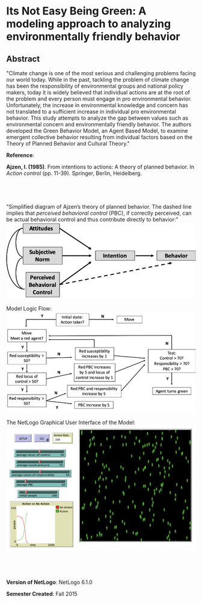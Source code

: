 # Its Not Easy Being Green: A modeling approach to analyzing environmentally friendly behavior

## Abstract

"Climate change is one of the most serious and challenging problems facing our world today. While in the past, tackling the problem of climate change has been the responsibility of environmental groups and national policy makers, today it is widely believed that individual actions are at the root of the problem and every person must engage in pro environmental behavior. Unfortunately, the increase in environmental knowledge and concern has not translated to a sufficient increase in individual pro environmental behavior. This study attempts to analyze the gap between values such as environmental concern and environmentally friendly behavior. The authors developed the Green Behavior Model, an Agent Based Model, to examine emergent collective behavior resulting from individual factors based on the Theory of Planned Behavior and Cultural Theory."

**Reference**:

**Ajzen, I. (1985)**. From intentions to actions: A theory of planned behavior.  In *Action control* (pp. 11-39). Springer, Berlin, Heidelberg.

## &nbsp;
"Simplified diagram of Ajzen’s theory of planned behavior. The dashed line implies that *perceived behavioral control* (PBC), if correctly perceived, can be actual behavioral control and thus contribute directly to behavior:"
![Simplified diagram](fig1.png)

Model Logic Flow:
![Model Flow](ModelFlow.png)

The NetLogo Graphical User Interface of the Model: 
![The NetLogo Graphical User Interface](GUI.png)

## &nbsp;

**Version of NetLogo**: NetLogo 6.1.0

**Semester Created**: Fall 2015

